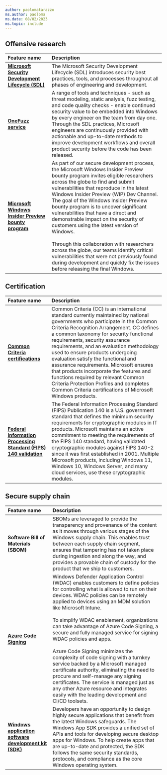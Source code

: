 ```yaml
---
author: paolomatarazzo
ms.author: paoloma
ms.date: 08/02/2023
ms.topic: include
---
```


## Offensive research

| Feature name | Description |
|:---|:---|
| **[Microsoft Security Development Lifecycle (SDL)](/windows/security/security-foundations/msft-security-dev-lifecycle)** | The Microsoft Security Development Lifecycle (SDL) introduces security best practices, tools, and processes throughout all phases of engineering and development. |
| **[OneFuzz service](https://www.microsoft.com/security/blog/2020/09/15/microsoft-onefuzz-framework-open-source-developer-tool-fix-bugs/)** | A range of tools and techniques - such as threat modeling, static analysis, fuzz testing, and code quality checks - enable continued security value to be embedded into Windows by every engineer on the team from day one. Through the SDL practices, Microsoft engineers are continuously provided with actionable and up-to-date methods to improve development workflows and overall product security before the code has been released.  |
| **[Microsoft Windows Insider Preview bounty program](https://www.microsoft.com/msrc/bounty-windows-insider-preview)** | As part of our secure development process, the Microsoft Windows Insider Preview bounty program invites eligible researchers across the globe to find and submit vulnerabilities that reproduce in the latest Windows Insider Preview (WIP) Dev Channel. The goal of the Windows Insider Preview bounty program is to uncover significant vulnerabilities that have a direct and demonstrable impact on the security of customers using the latest version of Windows.<br><br>Through this collaboration with researchers across the globe, our teams identify critical vulnerabilities that were not previously found during development and quickly fix the issues before releasing the final Windows.  |

## Certification

| Feature name | Description |
|:---|:---|
| **[Common Criteria certifications](/windows/security/threat-protection/windows-platform-common-criteria)** | Common Criteria (CC) is an international standard currently maintained by national governments who participate in the Common Criteria Recognition Arrangement. CC defines a common taxonomy for security functional requirements, security assurance requirements, and an evaluation methodology used to ensure products undergoing evaluation satisfy the functional and assurance requirements. Microsoft ensures that products incorporate the features and functions required by relevant Common Criteria Protection Profiles and completes Common Criteria certifications of Microsoft Windows products. |
| **[Federal Information Processing Standard (FIPS) 140 validation](/windows/security/threat-protection/fips-140-validation)** | The Federal Information Processing Standard (FIPS) Publication 140 is a U.S. government standard that defines the minimum security requirements for cryptographic modules in IT products. Microsoft maintains an active commitment to meeting the requirements of the FIPS 140 standard, having validated cryptographic modules against FIPS 140-2 since it was first established in 2001. Multiple Microsoft products, including Windows 11, Windows 10, Windows Server, and many cloud services, use these cryptographic modules. |

## Secure supply chain

| Feature name | Description |
|:---|:---|
| **Software Bill of Materials (SBOM)** | SBOMs are leveraged to provide the transparency and provenance of the content as it moves through various stages of the Windows supply chain. This enables trust between each supply chain segment, ensures that tampering has not taken place during ingestion and along the way, and provides a provable chain of custody for the product that we ship to customers. |
| **[Azure Code Signing](/windows/security/application-security/application-control/windows-defender-application-control/deployment/use-code-signing-for-better-control-and-protection)** | Windows Defender Application Control (WDAC) enables customers to define policies for controlling what is allowed to run on their devices. WDAC policies can be remotely applied to devices using an MDM solution like Microsoft Intune. <br><br>To simplify WDAC enablement, organizations can take advantage of Azure Code Signing, a secure and fully managed service for signing WDAC policies and apps. <br><br>Azure Code Signing minimizes the complexity of code signing with a turnkey service backed by a Microsoft managed certificate authority, eliminating the need to procure and self-manage any signing certificates. The service is managed just as any other Azure resource and integrates easily with the leading development and CI/CD toolsets.  |
| **[Windows application software development kit (SDK)](https://developer.microsoft.com/windows/downloads/windows-sdk/)** | Developers have an opportunity to design highly secure applications that benefit from the latest Windows safeguards. The Windows App SDK provides a unified set of APIs and tools for developing secure desktop apps for Windows. To help create apps that are up-to-date and protected, the SDK follows the same security standards, protocols, and compliance as the core Windows operating system. |
